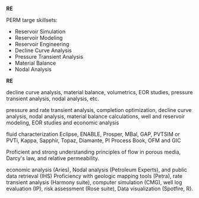 **RE**

PERM targe skillsets:
- Reservoir Simulation
- Reservoir Modeling
- Reservoir Engineering
- Decline Curve Analysis
- Pressure Transient Analysis
- Material Balance
- Nodal Analysis

**RE**

decline curve analysis, 
material balance, 
volumetrics, 
EOR studies, 
pressure transient analysis, 
nodal analysis, etc. 

pressure and rate transient analysis, 
completion optimization, 
decline curve analysis, 
nodal analysis, 
material balance calculations, 
well and reservoir modeling, 
EOR studies and economic analysis

fluid characterization
Eclipse, ENABLE, Prosper, MBal, GAP, PVTSIM or PVTi, Kappa, Sapphir, Topaz, Diamante, PI Process Book, OFM and GIC

Proficient and strong understanding principles of flow in porous media, Darcy's law, and relative permeability.

economic analysis (Aries), Nodal analysis (Petroleum Experts), and public data retrieval (IHS)
Proficiency with geologic mapping tools (Petra), rate transient analysis (Harmony suite), computer simulation (CMG), well log evaluation (IP), risk assessment (Rose suite), Data visualization (Spotfire, R).